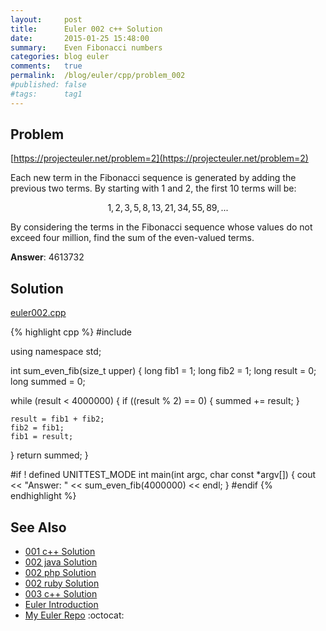 ```yaml
---
layout:     post
title:      Euler 002 c++ Solution
date:       2015-01-25 15:48:00
summary:    Even Fibonacci numbers
categories: blog euler
comments:   true
permalink:  /blog/euler/cpp/problem_002
#published: false
#tags:      tag1
---
```


## Problem

[https://projecteuler.net/problem=2](https://projecteuler.net/problem=2)

Each new term in the Fibonacci sequence is generated by adding the previous two terms. By starting with 1 and 2, the first 10 terms will be:

$$1, 2, 3, 5, 8, 13, 21, 34, 55, 89, ...$$

By considering the terms in the Fibonacci sequence whose values do not exceed four million, find the sum of the even-valued terms.

**Answer**: 4613732

## Solution

[euler002.cpp](https://github.com/tvarley/euler/blob/master/cpp/src/euler002.cpp)

{% highlight cpp %}
#include <iostream>

using namespace std;

int sum_even_fib(size_t upper)
{
  long fib1 = 1;
  long fib2 = 1;
  long result = 0;
  long summed = 0;

  while (result < 4000000) {
    if ((result % 2) == 0) {
      summed += result;
    }

    result = fib1 + fib2;
    fib2 = fib1;
    fib1 = result;
  }
  return summed;
}

#if ! defined UNITTEST_MODE
int main(int argc, char const *argv[])
{
  cout << "Answer: " << sum_even_fib(4000000) << endl;
}
#endif
{% endhighlight %}

## See Also
* [001 c++ Solution]({{site.baseurl}}/blog/euler/cpp/problem_001)
* [002 java Solution]({{site.baseurl}}/blog/euler/java/problem_002)
* [002 php Solution]({{site.baseurl}}/blog/euler/php/problem_002)
* [002 ruby Solution]({{site.baseurl}}/blog/euler/ruby/problem_002)
* [003 c++ Solution]({{site.baseurl}}/blog/euler/cpp/problem_003)
* [Euler Introduction]({{site.baseurl}}/blog/euler/introduction)
* [My Euler Repo](https://github.com/tvarley/euler) :octocat:
